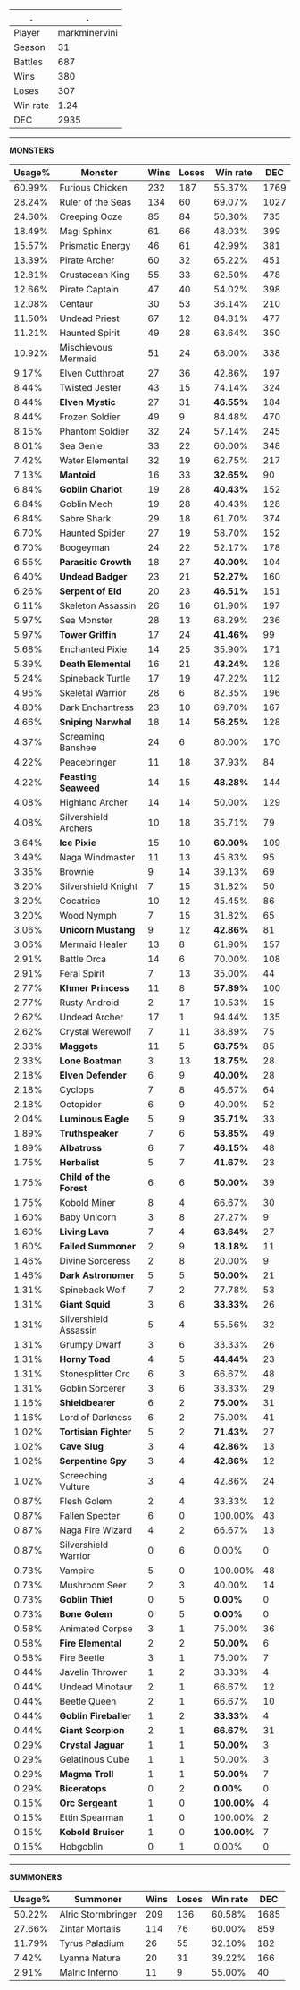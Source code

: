 .|.
|-|-
Player|markminervini
Season|31
Battles|687
Wins|380
Loses|307
Win rate|1.24
DEC|2935

---
**MONSTERS**

Usage%|Monster|Wins|Loses|Win rate|DEC|
-|-|-|-|-|-|
60.99%|Furious Chicken|232|187|55.37%|1769|
28.24%|Ruler of the Seas|134|60|69.07%|1027|
24.60%|Creeping Ooze|85|84|50.30%|735|
18.49%|Magi Sphinx|61|66|48.03%|399|
15.57%|Prismatic Energy|46|61|42.99%|381|
13.39%|Pirate Archer|60|32|65.22%|451|
12.81%|Crustacean King|55|33|62.50%|478|
12.66%|Pirate Captain|47|40|54.02%|398|
12.08%|Centaur|30|53|36.14%|210|
11.50%|Undead Priest|67|12|84.81%|477|
11.21%|Haunted Spirit|49|28|63.64%|350|
10.92%|Mischievous Mermaid|51|24|68.00%|338|
9.17%|Elven Cutthroat|27|36|42.86%|197|
8.44%|Twisted Jester|43|15|74.14%|324|
8.44%|**Elven Mystic**|27|31|**46.55%**|184|
8.44%|Frozen Soldier|49|9|84.48%|470|
8.15%|Phantom Soldier|32|24|57.14%|245|
8.01%|Sea Genie|33|22|60.00%|348|
7.42%|Water Elemental|32|19|62.75%|217|
7.13%|**Mantoid**|16|33|**32.65%**|90|
6.84%|**Goblin Chariot**|19|28|**40.43%**|152|
6.84%|Goblin Mech|19|28|40.43%|128|
6.84%|Sabre Shark|29|18|61.70%|374|
6.70%|Haunted Spider|27|19|58.70%|152|
6.70%|Boogeyman|24|22|52.17%|178|
6.55%|**Parasitic Growth**|18|27|**40.00%**|104|
6.40%|**Undead Badger**|23|21|**52.27%**|160|
6.26%|**Serpent of Eld**|20|23|**46.51%**|151|
6.11%|Skeleton Assassin|26|16|61.90%|197|
5.97%|Sea Monster|28|13|68.29%|236|
5.97%|**Tower Griffin**|17|24|**41.46%**|99|
5.68%|Enchanted Pixie|14|25|35.90%|171|
5.39%|**Death Elemental**|16|21|**43.24%**|128|
5.24%|Spineback Turtle|17|19|47.22%|112|
4.95%|Skeletal Warrior|28|6|82.35%|196|
4.80%|Dark Enchantress|23|10|69.70%|167|
4.66%|**Sniping Narwhal**|18|14|**56.25%**|128|
4.37%|Screaming Banshee|24|6|80.00%|170|
4.22%|Peacebringer|11|18|37.93%|84|
4.22%|**Feasting Seaweed**|14|15|**48.28%**|144|
4.08%|Highland Archer|14|14|50.00%|129|
4.08%|Silvershield Archers|10|18|35.71%|79|
3.64%|**Ice Pixie**|15|10|**60.00%**|109|
3.49%|Naga Windmaster|11|13|45.83%|95|
3.35%|Brownie|9|14|39.13%|69|
3.20%|Silvershield Knight|7|15|31.82%|50|
3.20%|Cocatrice|10|12|45.45%|86|
3.20%|Wood Nymph|7|15|31.82%|65|
3.06%|**Unicorn Mustang**|9|12|**42.86%**|81|
3.06%|Mermaid Healer|13|8|61.90%|157|
2.91%|Battle Orca|14|6|70.00%|108|
2.91%|Feral Spirit|7|13|35.00%|44|
2.77%|**Khmer Princess**|11|8|**57.89%**|100|
2.77%|Rusty Android|2|17|10.53%|15|
2.62%|Undead Archer|17|1|94.44%|135|
2.62%|Crystal Werewolf|7|11|38.89%|75|
2.33%|**Maggots**|11|5|**68.75%**|85|
2.33%|**Lone Boatman**|3|13|**18.75%**|28|
2.18%|**Elven Defender**|6|9|**40.00%**|28|
2.18%|Cyclops|7|8|46.67%|64|
2.18%|Octopider|6|9|40.00%|52|
2.04%|**Luminous Eagle**|5|9|**35.71%**|33|
1.89%|**Truthspeaker**|7|6|**53.85%**|49|
1.89%|**Albatross**|6|7|**46.15%**|48|
1.75%|**Herbalist**|5|7|**41.67%**|23|
1.75%|**Child of the Forest**|6|6|**50.00%**|39|
1.75%|Kobold Miner|8|4|66.67%|30|
1.60%|Baby Unicorn|3|8|27.27%|9|
1.60%|**Living Lava**|7|4|**63.64%**|27|
1.60%|**Failed Summoner**|2|9|**18.18%**|11|
1.46%|Divine Sorceress|2|8|20.00%|9|
1.46%|**Dark Astronomer**|5|5|**50.00%**|21|
1.31%|Spineback Wolf|7|2|77.78%|53|
1.31%|**Giant Squid**|3|6|**33.33%**|26|
1.31%|Silvershield Assassin|5|4|55.56%|32|
1.31%|Grumpy Dwarf|3|6|33.33%|26|
1.31%|**Horny Toad**|4|5|**44.44%**|23|
1.31%|Stonesplitter Orc|6|3|66.67%|48|
1.31%|Goblin Sorcerer|3|6|33.33%|29|
1.16%|**Shieldbearer**|6|2|**75.00%**|31|
1.16%|Lord of Darkness|6|2|75.00%|41|
1.02%|**Tortisian Fighter**|5|2|**71.43%**|27|
1.02%|**Cave Slug**|3|4|**42.86%**|13|
1.02%|**Serpentine Spy**|3|4|**42.86%**|12|
1.02%|Screeching Vulture|3|4|42.86%|24|
0.87%|Flesh Golem|2|4|33.33%|12|
0.87%|Fallen Specter|6|0|100.00%|43|
0.87%|Naga Fire Wizard|4|2|66.67%|13|
0.87%|Silvershield Warrior|0|6|0.00%|0|
0.73%|Vampire|5|0|100.00%|48|
0.73%|Mushroom Seer|2|3|40.00%|14|
0.73%|**Goblin Thief**|0|5|**0.00%**|0|
0.73%|**Bone Golem**|0|5|**0.00%**|0|
0.58%|Animated Corpse|3|1|75.00%|36|
0.58%|**Fire Elemental**|2|2|**50.00%**|6|
0.58%|Fire Beetle|3|1|75.00%|7|
0.44%|Javelin Thrower|1|2|33.33%|4|
0.44%|Undead Minotaur|2|1|66.67%|12|
0.44%|Beetle Queen|2|1|66.67%|10|
0.44%|**Goblin Fireballer**|1|2|**33.33%**|4|
0.44%|**Giant Scorpion**|2|1|**66.67%**|31|
0.29%|**Crystal Jaguar**|1|1|**50.00%**|3|
0.29%|Gelatinous Cube|1|1|50.00%|3|
0.29%|**Magma Troll**|1|1|**50.00%**|7|
0.29%|**Biceratops**|0|2|**0.00%**|0|
0.15%|**Orc Sergeant**|1|0|**100.00%**|4|
0.15%|Ettin Spearman|1|0|100.00%|2|
0.15%|**Kobold Bruiser**|1|0|**100.00%**|7|
0.15%|Hobgoblin|0|1|0.00%|0|

---
**SUMMONERS**

Usage%|Summoner|Wins|Loses|Win rate|DEC|
-|-|-|-|-|-|
50.22%|Alric Stormbringer|209|136|60.58%|1685|
27.66%|Zintar Mortalis|114|76|60.00%|859|
11.79%|Tyrus Paladium|26|55|32.10%|182|
7.42%|Lyanna Natura|20|31|39.22%|166|
2.91%|Malric Inferno|11|9|55.00%|40|
